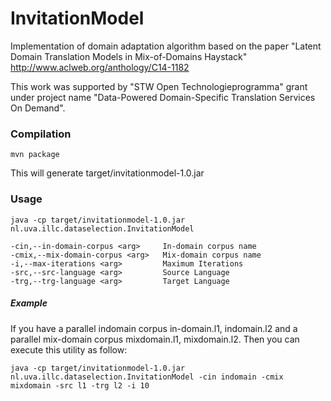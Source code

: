 # InvitationModel
Implementation of domain adaptation algorithm based on the paper "Latent Domain Translation Models in Mix-of-Domains Haystack" http://www.aclweb.org/anthology/C14-1182

This work was supported by "STW Open Technologieprogramma" grant under project name "Data-Powered Domain-Specific Translation Services On Demand".

### Compilation

`mvn package`

This will generate target/invitationmodel-1.0.jar


### Usage

```
java -cp target/invitationmodel-1.0.jar nl.uva.illc.dataselection.InvitationModel

-cin,--in-domain-corpus <arg>     In-domain corpus name
-cmix,--mix-domain-corpus <arg>   Mix-domain corpus name
-i,--max-iterations <arg>         Maximum Iterations
-src,--src-language <arg>         Source Language
-trg,--trg-language <arg>         Target Language
 ```

##### Example

If you have a parallel indomain corpus in-domain.l1, indomain.l2 and a parallel mix-domain corpus mixdomain.l1, mixdomain.l2.
Then you can execute this utility as follow:

`java -cp target/invitationmodel-1.0.jar nl.uva.illc.dataselection.InvitationModel -cin indomain -cmix mixdomain -src l1 -trg l2 -i 10`
